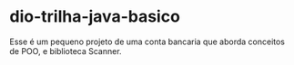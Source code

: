 # dio-trilha-java-basico
Esse é um pequeno projeto de uma conta bancaria que aborda conceitos de POO, e biblioteca Scanner.
